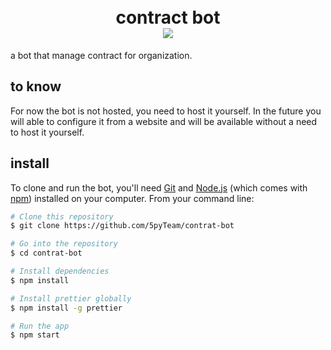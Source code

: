 
<h1 align="center">
  <br>
   contract bot
   <br>
   <a href="https://www.paypal.me/yoyozbi">
    <img src="https://img.shields.io/badge/$-donate-ff69b4.svg?maxAge=2592000&amp;style=flat">
  </a>
</h1>
a bot that manage contract for organization.

## to know
For now the bot is not hosted, you need to host it yourself. In the future you will able to configure it from a website and will be available without a need to host it yourself.

## install
To clone and run the bot, you'll need [Git](https://git-scm.com) and [Node.js](https://nodejs.org/en/download/) (which comes with [npm](http://npmjs.com)) installed on your computer. From your command line:

```bash
# Clone this repository
$ git clone https://github.com/5pyTeam/contrat-bot

# Go into the repository
$ cd contrat-bot

# Install dependencies
$ npm install

# Install prettier globally
$ npm install -g prettier

# Run the app
$ npm start
```
